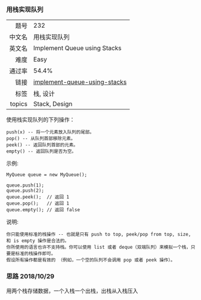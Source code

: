 ### 用栈实现队列
|	|	|
|---:|:---|
|题号|232|
|中文名|用栈实现队列|
|英文名|Implement Queue using Stacks|
|难度|Easy|
|通过率|54.4%|
|链接|[implement-queue-using-stacks](https://leetcode-cn.com/problems/implement-queue-using-stacks/description/)|
|标签|栈, 设计|
|topics|Stack, Design|


使用栈实现队列的下列操作：

	push(x) -- 将一个元素放入队列的尾部。
	pop() -- 从队列首部移除元素。
	peek() -- 返回队列首部的元素。
	empty() -- 返回队列是否为空。

示例:

```
MyQueue queue = new MyQueue();

queue.push(1);
queue.push(2);  
queue.peek();  // 返回 1
queue.pop();   // 返回 1
queue.empty(); // 返回 false
```

说明:

	你只能使用标准的栈操作 -- 也就是只有 push to top, peek/pop from top, size, 和 is empty 操作是合法的。
	你所使用的语言也许不支持栈。你可以使用 list 或者 deque（双端队列）来模拟一个栈，只要是标准的栈操作即可。
	假设所有操作都是有效的 （例如，一个空的队列不会调用 pop 或者 peek 操作）。



### 思路 2018/10/29
用两个栈存储数据，一个入栈一个出栈，出栈从入栈压入